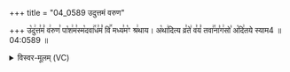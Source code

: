 +++
title = "04_0589 उदुत्तमं वरुण"

+++
उ꣡दु꣢त्त꣣मं꣡ व꣢रुण꣣ पा꣡श꣢म꣣स्म꣡दवा꣢꣯ध꣣मं꣡ वि꣢꣯ मध्य꣣म꣡ꣳ श्र꣢थाय। अ꣡था꣢दित्य व्र꣣ते꣢ व꣣यं꣡ तवा꣢꣯ना꣣ग꣢सो꣣ अ꣡दि꣢तये स्याम4 ॥ 04:0589 ॥

<details><summary>विस्वर-मूलम् (VC)</summary>

उदुत्तमं वरुण पाशमस्मदवाधमं वि मध्यमꣳ श्रथाय । अथादित्य व्रते वयं तवानागसो अदितये स्याम ॥५८९॥
</details>